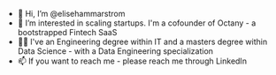 - 👋 Hi, I’m @elisehammarstrom
- 👀 I’m interested in scaling startups. I'm a cofounder of Octany - a bootstrapped Fintech SaaS
- 👩‍🏫 I've an Engineering degree within IT and a masters degree within Data Science - with a Data Engineering specialization
- 📫 If you want to reach me - please reach me through LinkedIn

<!---
elisehammarstrom/elisehammarstrom is a ✨ special ✨ repository because its `README.md` (this file) appears on your GitHub profile.
You can click the Preview link to take a look at your changes.
--->
